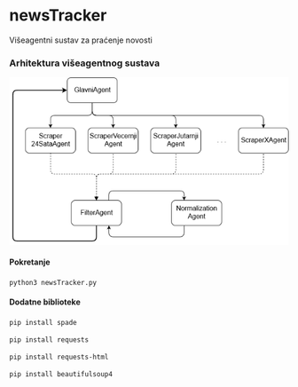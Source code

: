 # newsTracker
Višeagentni sustav za praćenje novosti

### Arhitektura višeagentnog sustava

![System architecture image](system_architecture.png?raw=true "System architecture")

#### Pokretanje

```python3 newsTracker.py```

#### Dodatne biblioteke

```pip install spade```

```pip install requests```

```pip install requests-html```

```pip install beautifulsoup4```
